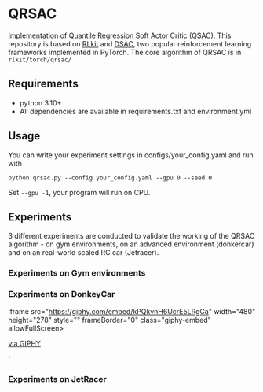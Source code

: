 # QRSAC
Implementation of Quantile Regression Soft Actor Critic (QSAC).
This repository is based on [RLkit](https://github.com/vitchyr/rlkit) and [DSAC](https://github.com/xtma/dsac), two popular reinforcement learning frameworks implemented in PyTorch.
The core algorithm of QRSAC is in `rlkit/torch/qrsac/`

## Requirements
- python 3.10+
- All dependencies are available in requirements.txt and environment.yml

## Usage
You can write your experiment settings in configs/your_config.yaml and run with 
```
python qrsac.py --config your_config.yaml --gpu 0 --seed 0
```
Set `--gpu -1`, your program will run on CPU.

## Experiments
3 different experiments are conducted to validate the working of the QRSAC algorithm - on gym environments, on an advanced environment (donkercar) and on an real-world scaled RC car (Jetracer).

### Experiments on Gym environments

### Experiments on DonkeyCar
iframe src="https://giphy.com/embed/kPQkvnH6UcrE5LRgCa" width="480" height="278" style="" frameBorder="0" class="giphy-embed" allowFullScreen></iframe><p><a href="https://giphy.com/gifs/kPQkvnH6UcrE5LRgCa">via GIPHY</a></p>'

### Experiments on JetRacer



